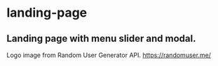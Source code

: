 # landing-page

## Landing page with menu slider and modal.

Logo image from Random User Generator API. https://randomuser.me/
